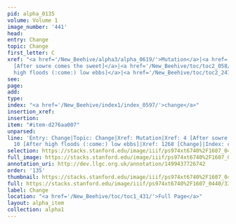 ```yaml
---
pid: alpha_0135
volume: Volume 1
image_number: '441'
head: 
entry: Change
topic: Change
first_letter: C
xref: "<a href='/New_Beehive/alpha3/alpha_0619/'>Mutation</a>|<a href='/New_Beehive/toc/toc2_058/'>4
  [After sowre comes the sweet]</a>|<a href='/New_Beehive/toc/toc2_058/'>10 [After
  high floods (:come:) low ebbs]</a>|<a href='/New_Beehive/toc/toc2_247/'>1268 [Change]</a>"
see: 
page: 
add: 
type: 
index: "<a href='/New_Beehive/index1/index_0597/'>change</a>"
insertion_xref: 
insertion: 
item: "#item-d276aa007"
unparsed: 
line: 'Entry: Change|Topic: Change|Xref: Mutation|Xref: 4 [After sowre comes the sweet]|Xref:
  10 [After high floods (:come:) low ebbs]|Xref: 1268 [Change]|Index: change|#item-d276aa007'
selection: https://stacks.stanford.edu/image/iiif/ps974xt6740%2F1607_0440/335,960,3163,538/full/0/default.jpg
full_image: https://stacks.stanford.edu/image/iiif/ps974xt6740%2F1607_0440/full/full/0/default.jpg
annotation_uri: http://dev.llgc.org.uk/annotation/1499437726742
order: '135'
thumbnail: https://stacks.stanford.edu/image/iiif/ps974xt6740%2F1607_0440/335,960,600,180/250,/0/default.jpg
full: https://stacks.stanford.edu/image/iiif/ps974xt6740%2F1607_0440/335,960,3163,538/full/0/default.jpg
label: Change
location: "<a href='/New_Beehive/toc/toc1_431/'>Full Page</a>"
layout: alpha_item
collection: alpha1
---
```

